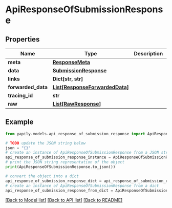 # ApiResponseOfSubmissionResponse


## Properties

Name | Type | Description | Notes
------------ | ------------- | ------------- | -------------
**meta** | [**ResponseMeta**](ResponseMeta.md) |  | [optional] 
**data** | [**SubmissionResponse**](SubmissionResponse.md) |  | [optional] 
**links** | **Dict[str, str]** |  | [optional] 
**forwarded_data** | [**List[ResponseForwardedData]**](ResponseForwardedData.md) |  | [optional] 
**tracing_id** | **str** |  | [optional] 
**raw** | [**List[RawResponse]**](RawResponse.md) |  | [optional] 

## Example

```python
from yapily.models.api_response_of_submission_response import ApiResponseOfSubmissionResponse

# TODO update the JSON string below
json = "{}"
# create an instance of ApiResponseOfSubmissionResponse from a JSON string
api_response_of_submission_response_instance = ApiResponseOfSubmissionResponse.from_json(json)
# print the JSON string representation of the object
print(ApiResponseOfSubmissionResponse.to_json())

# convert the object into a dict
api_response_of_submission_response_dict = api_response_of_submission_response_instance.to_dict()
# create an instance of ApiResponseOfSubmissionResponse from a dict
api_response_of_submission_response_from_dict = ApiResponseOfSubmissionResponse.from_dict(api_response_of_submission_response_dict)
```
[[Back to Model list]](../README.md#documentation-for-models) [[Back to API list]](../README.md#documentation-for-api-endpoints) [[Back to README]](../README.md)


